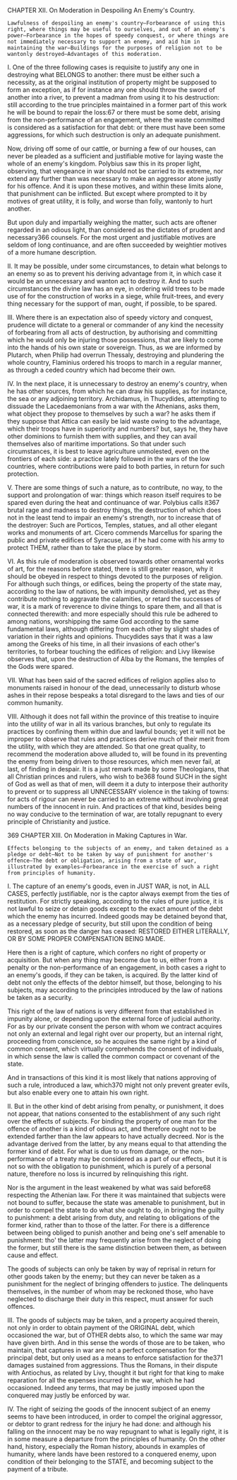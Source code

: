 CHAPTER XII.
On Moderation in Despoiling An Enemy's Country.

    Lawfulness of despoiling an enemy's country—Forbearance of using this right, where things may be useful to ourselves, and out of an enemy's power—Forbearance in the hopes of speedy conquest, or where things are not immediately necessary to support an enemy, and aid him in maintaining the war—Buildings for the purposes of religion not to be wantonly destroyed—Advantages of this moderation.

I. One of the three following cases is requisite to justify any one in destroying what BELONGS to another: there must be either such a necessity, as at the original institution of property might be supposed to form an exception, as if for instance any one should throw the sword of another into a river, to prevent a madman from using it to his destruction: still according to the true principles maintained in a former part of this work he will be bound to repair the loss:67 or there must be some debt, arising from the non-performance of an engagement, where the waste committed is considered as a satisfaction for that debt: or there must have been some aggressions, for which such destruction is only an adequate punishment.

Now, driving off some of our cattle, or burning a few of our houses, can never be pleaded as a sufficient and justifiable motive for laying waste the whole of an enemy's kingdom. Polybius saw this in its proper light, observing, that vengeance in war should not be carried to its extreme, nor extend any further than was necessary to make an aggressor atone justly for his offence. And it is upon these motives, and within these limits alone, that punishment can be inflicted. But except where prompted to it by motives of great utility, it is folly, and worse than folly, wantonly to hurt another.

But upon duly and impartially weighing the matter, such acts are oftener regarded in an odious light, than considered as the dictates of prudent and necessary366 counsels. For the most urgent and justifiable motives are seldom of long continuance, and are often succeeded by weightier motives of a more humane description.

II. It may be possible, under some circumstances, to detain what belongs to an enemy so as to prevent his deriving advantage from it, in which case it would be an unnecessary and wanton act to destroy it. And to such circumstances the divine law has an eye, in ordering wild trees to be made use of for the construction of works in a siege, while fruit-trees, and every thing necessary for the support of man, ought, if possible, to be spared.

III. Where there is an expectation also of speedy victory and conquest, prudence will dictate to a general or commander of any kind the necessity of forbearing from all acts of destruction, by authorising and committing which he would only be injuring those possessions, that are likely to come into the hands of his own state or sovereign. Thus, as we are informed by Plutarch, when Philip had overrun Thessaly, destroying and plundering the whole country, Flaminius ordered his troops to march in a regular manner, as through a ceded country which had become their own.

IV. In the next place, it is unnecessary to destroy an enemy's country, when he has other sources, from which he can draw his supplies, as for instance, the sea or any adjoining territory. Archidamus, in Thucydides, attempting to dissuade the Lacedaemonians from a war with the Athenians, asks them, what object they propose to themselves by such a war? he asks them if they suppose that Attica can easily be laid waste owing to the advantage, which their troops have in superiority and numbers? but, says he, they have other dominions to furnish them with supplies, and they can avail themselves also of maritime importations. So that under such circumstances, it is best to leave agriculture unmolested, even on the frontiers of each side: a practice lately followed in the wars of the low countries, where contributions were paid to both parties, in return for such protection.

V. There are some things of such a nature, as to contribute, no way, to the support and prolongation of war: things which reason itself requires to be spared even during the heat and continuance of war. Polybius calls it367 brutal rage and madness to destroy things, the destruction of which does not in the least tend to impair an enemy's strength, nor to increase that of the destroyer: Such are Porticos, Temples, statues, and all other elegant works and monuments of art. Cicero commends Marcellus for sparing the public and private edifices of Syracuse, as if he had come with his army to protect THEM, rather than to take the place by storm.

VI. As this rule of moderation is observed towards other ornamental works of art, for the reasons before stated, there is still greater reason, why it should be obeyed in respect to things devoted to the purposes of religion. For although such things, or edifices, being the property of the state may, according to the law of nations, be with impunity demolished, yet as they contribute nothing to aggravate the calamities, or retard the successes of war, it is a mark of reverence to divine things to spare them, and all that is connected therewith: and more especially should this rule be adhered to among nations, worshipping the same God according to the same fundamental laws, although differing from each other by slight shades of variation in their rights and opinions. Thucydides says that it was a law among the Greeks of his time, in all their invasions of each other's territories, to forbear touching the edifices of religion: and Livy likewise observes that, upon the destruction of Alba by the Romans, the temples of the Gods were spared.

VII. What has been said of the sacred edifices of religion applies also to monuments raised in honour of the dead, unnecessarily to disturb whose ashes in their repose bespeaks a total disregard to the laws and ties of our common humanity.

VIII. Although it does not fall within the province of this treatise to inquire into the utility of war in all its various branches, but only to regulate its practices by confining them within due and lawful bounds; yet it will not be improper to observe that rules and practices derive much of their merit from the utility, with which they are attended. So that one great quality, to recommend the moderation above alluded to, will be found in its preventing the enemy from being driven to those resources, which men never fail, at last, of finding in despair. It is a just remark made by some Theologians, that all Christian princes and rulers, who wish to be368 found SUCH in the sight of God as well as that of men, will deem it a duty to interpose their authority to prevent or to suppress all UNNECESSARY violence in the taking of towns: for acts of rigour can never be carried to an extreme without involving great numbers of the innocent in ruin. And practices of that kind, besides being no way conducive to the termination of war, are totally repugnant to every principle of Christianity and justice.

369
CHAPTER XIII.
On Moderation in Making Captures in War.

    Effects belonging to the subjects of an enemy, and taken detained as a pledge or debt—Not to be taken by way of punishment for another's offence—The debt or obligation, arising from a state of war, illustrated by examples—Forbearance in the exercise of such a right from principles of humanity.

I. The capture of an enemy's goods, even in JUST WAR, is not, in ALL CASES, perfectly justifiable, nor is the captor always exempt from the ties of restitution. For strictly speaking, according to the rules of pure justice, it is not lawful to seize or detain goods except to the exact amount of the debt which the enemy has incurred. Indeed goods may be detained beyond that, as a necessary pledge of security, but still upon the condition of being restored, as soon as the danger has ceased: RESTORED EITHER LITERALLY, OR BY SOME PROPER COMPENSATION BEING MADE.

Here then is a right of capture, which confers no right of property or acquisition. But when any thing may become due to us, either from a penalty or the non-performance of an engagement, in both cases a right to an enemy's goods, if they can be taken, is acquired. By the latter kind of debt not only the effects of the debtor himself, but those, belonging to his subjects, may according to the principles introduced by the law of nations be taken as a security.

This right of the law of nations is very different from that established in impunity alone, or depending upon the external force of judicial authority. For as by our private consent the person with whom we contract acquires not only an external and legal right over our property, but an internal right, proceeding from conscience, so he acquires the same right by a kind of common consent, which virtually comprehends the consent of individuals, in which sense the law is called the common compact or covenant of the state.

And in transactions of this kind it is most likely that nations approving of such a rule, introduced a law, which370 might not only prevent greater evils, but also enable every one to attain his own right.

II. But in the other kind of debt arising from penalty, or punishment, it does not appear, that nations consented to the establishment of any such right over the effects of subjects. For binding the property of one man for the offence of another is a kind of odious act, and therefore ought not to be extended farther than the law appears to have actually decreed. Nor is the advantage derived from the latter, by any means equal to that attending the former kind of debt. For what is due to us from damage, or the non-performance of a treaty may be considered as a part of our effects, but it is not so with the obligation to punishment, which is purely of a personal nature, therefore no loss is incurred by relinquishing this right.

Nor is the argument in the least weakened by what was said before68 respecting the Athenian law. For there it was maintained that subjects were not bound to suffer, because the state was amenable to punishment, but in order to compel the state to do what she ought to do, in bringing the guilty to punishment: a debt arising from duty, and relating to obligations of the former kind, rather than to those of the latter. For there is a difference between being obliged to punish another and being one's self amenable to punishment: tho' the latter may frequently arise from the neglect of doing the former, but still there is the same distinction between them, as between cause and effect.

The goods of subjects can only be taken by way of reprisal in return for other goods taken by the enemy; but they can never be taken as a punishment for the neglect of bringing offenders to justice. The delinquents themselves, in the number of whom may be reckoned those, who have neglected to discharge their duty in this respect, must answer for such offences.

III. The goods of subjects may be taken, and a property acquired therein, not only in order to obtain payment of the ORIGINAL debt, which occasioned the war, but of OTHER debts also, to which the same war may have given birth. And in this sense the words of those are to be taken, who maintain, that captures in war are not a perfect compensation for the principal debt, but only used as a means to enforce satisfaction for the371 damages sustained from aggressions. Thus the Romans, in their dispute with Antiochus, as related by Livy, thought it but right for that king to make reparation for all the expenses incurred in the war, which he had occasioned. Indeed any terms, that may be justly imposed upon the conquered may justly be enforced by war.

IV. The right of seizing the goods of the innocent subject of an enemy seems to have been introduced, in order to compel the original aggressor, or debtor to grant redress for the injury he had done: and although his falling on the innocent may be no way repugnant to what is legally right, it is in some measure a departure from the principles of humanity. On the other hand, history, especially the Roman history, abounds in examples of humanity, where lands have been restored to a conquered enemy, upon condition of their belonging to the STATE, and becoming subject to the payment of a tribute.



